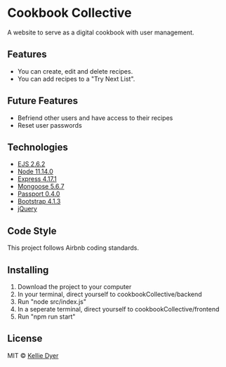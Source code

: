 # Cookbook Collective
A website to serve as a digital cookbook with user management.

## Features
* You can create, edit and delete recipes.
* You can add recipes to a "Try Next List".

## Future Features
* Befriend other users and have access to their recipes
* Reset user passwords

## Technologies
* [EJS 2.6.2](https://ejs.co/)
* [Node 11.14.0](https://nodejs.org/en/)
* [Express 4.17.1](https://expressjs.com/)
* [Mongoose 5.6.7](https://mongoosejs.com/)
* [Passport 0.4.0](http://www.passportjs.org/)
* [Bootstrap 4.1.3](https://getbootstrap.com)
* [jQuery](https://jquery.com/)

## Code Style
This project follows Airbnb coding standards.

## Installing
1. Download the project to your computer
2. In your terminal, direct yourself to cookbookCollective/backend
3. Run "node src/index.js"
4. In a seperate terminal, direct yourself to cookbookCollective/frontend
5. Run "npm run start"

## License
MIT © [Kellie Dyer](https://github.com/kellieo14)
